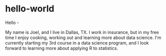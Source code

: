 # hello-world

Hello - 

My name is Joel, and I live in Dallas, TX. I work in insurance, but in my free time I enjoy cooking, working out and learning more about data science. 
I'm currently starting my 3rd course in a data science program, and I look forward to learning more about applying R to statistics.
